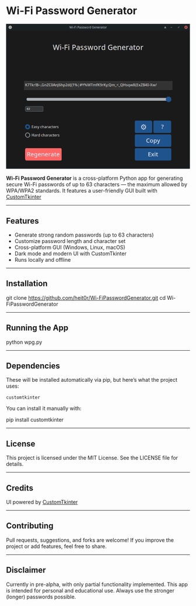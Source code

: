 # Wi-Fi Password Generator

![screenshot](assets/screenshot.png)

**Wi-Fi Password Generator** is a cross-platform Python app for generating secure Wi-Fi passwords of up to 63 characters — the maximum allowed by WPA/WPA2 standards. It features a user-friendly GUI built with [CustomTkinter](https://github.com/TomSchimansky/CustomTkinter)

<!-- , and can optionally generate a QR code for easy scanning and sharing. -->

---

## Features

- Generate strong random passwords (up to 63 characters)
- Customize password length and character set
- Cross-platform GUI (Windows, Linux, macOS)
- Dark mode and modern UI with CustomTkinter
- Runs locally and offline

<!-- - Optional QR code generation (scan to connect) -->
---

## Installation

<!-- You can install Wi-Fi Password Generator directly from **PyPI**: -->
<!---->
<!-- ```bash -->
<!-- pip install Wi-Fi Password Generator -->
<!-- ``` -->
<!---->
<!-- Or clone the repository manually: -->

git clone https://github.com/heit0r/Wi-FiPasswordGenerator.git
cd Wi-FiPasswordGenerator
<!-- pip install . -->

---

## Running the App

<!-- After installing, run the app using: -->
<!---->
<!-- wpg -->
<!---->
<!-- Or, if you cloned the repo manually: -->
<!---->
<!-- python -m wpg -->

python wpg.py

---

## Dependencies

These will be installed automatically via pip, but here’s what the project uses:

    customtkinter

You can install it manually with:

pip install customtkinter

<!-- ## Platform Notes -->
<!---->
<!-- ### Windows -->
<!---->
<!-- Just install Python from python.org, then run: -->
<!---->
<!-- pip install Wi-FiPasswordGenerator -->
<!-- Wi-FiPasswordGenerator -->
<!---->
<!---->
<!-- ### Linux -->
<!---->
<!-- Make sure python3 and pip are installed: -->
<!---->
<!-- sudo apt install python3 python3-pip  # Debian/Ubuntu -->
<!-- pip install Wi-FiPasswordGenerator -->
<!-- Wi-FiPasswordGenerator -->
<!---->
<!-- ### macOS -->
<!---->
<!-- Install Python via Homebrew or the official installer: -->
<!---->
<!-- brew install python -->
<!-- pip3 install Wi-FiPasswordGenerator -->
<!-- Wi-FiPasswordGenerator -->

---

## License

This project is licensed under the MIT License. See the LICENSE file for details.

---

## Credits

UI powered by [CustomTkinter](https://github.com/TomSchimansky/CustomTkinter)
    
<!-- QR code generation via qrcode (BSD License) -->

---

## Contributing

Pull requests, suggestions, and forks are welcome! If you improve the project or add features, feel free to share.

---

## Disclaimer

Currently in pre-alpha, with only partial functionality implemented. This app is intended for personal and educational use. Always use the stronger (longer) passwords possible.

